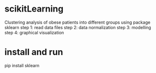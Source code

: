# scikitLearning
Clustering analysis of obese patients into different groups using package sklearn
step 1: read data files
step 2: data normalization
step 3: modelling
step 4: graphical visualization

# install and run
pip install sklearn
